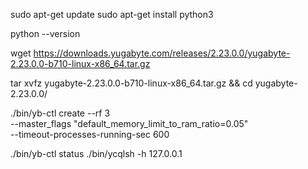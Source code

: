 sudo apt-get update
sudo apt-get install python3

python --version

wget https://downloads.yugabyte.com/releases/2.23.0.0/yugabyte-2.23.0.0-b710-linux-x86_64.tar.gz

tar xvfz yugabyte-2.23.0.0-b710-linux-x86_64.tar.gz && cd yugabyte-2.23.0.0/

./bin/yb-ctl create --rf 3 \
--master_flags "default_memory_limit_to_ram_ratio=0.05" \
--timeout-processes-running-sec 600

./bin/yb-ctl status
./bin/ycqlsh -h 127.0.0.1
